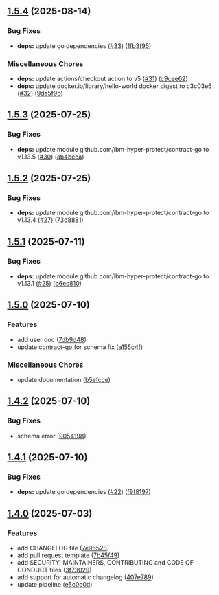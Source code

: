 ## [1.5.4](https://github.com/ibm-hyper-protect/contract-cli/compare/v1.5.3...v1.5.4) (2025-08-14)

### Bug Fixes

* **deps:** update go dependencies ([#33](https://github.com/ibm-hyper-protect/contract-cli/issues/33)) ([1fb3f95](https://github.com/ibm-hyper-protect/contract-cli/commit/1fb3f954a56d59c84b08d8ab04fe4387e3b56bac))

### Miscellaneous Chores

* **deps:** update actions/checkout action to v5 ([#31](https://github.com/ibm-hyper-protect/contract-cli/issues/31)) ([c9cee62](https://github.com/ibm-hyper-protect/contract-cli/commit/c9cee624bde5474292df82f2f1bb8dcc5d181d1c))
* **deps:** update docker.io/library/hello-world docker digest to c3c03e6 ([#32](https://github.com/ibm-hyper-protect/contract-cli/issues/32)) ([9da5f9b](https://github.com/ibm-hyper-protect/contract-cli/commit/9da5f9ba1c98efb090fa171d26879495025e63c6))

## [1.5.3](https://github.com/ibm-hyper-protect/contract-cli/compare/v1.5.2...v1.5.3) (2025-07-25)

### Bug Fixes

* **deps:** update module github.com/ibm-hyper-protect/contract-go to v1.13.5 ([#30](https://github.com/ibm-hyper-protect/contract-cli/issues/30)) ([ab4bcca](https://github.com/ibm-hyper-protect/contract-cli/commit/ab4bccaf16323f95367f1eadd41affe6873deaf3))

## [1.5.2](https://github.com/ibm-hyper-protect/contract-cli/compare/v1.5.1...v1.5.2) (2025-07-25)

### Bug Fixes

* **deps:** update module github.com/ibm-hyper-protect/contract-go to v1.13.4 ([#27](https://github.com/ibm-hyper-protect/contract-cli/issues/27)) ([73d8881](https://github.com/ibm-hyper-protect/contract-cli/commit/73d8881192a3377957f4a75c92eea77b33782276))

## [1.5.1](https://github.com/ibm-hyper-protect/contract-cli/compare/v1.5.0...v1.5.1) (2025-07-11)

### Bug Fixes

* **deps:** update module github.com/ibm-hyper-protect/contract-go to v1.13.1 ([#25](https://github.com/ibm-hyper-protect/contract-cli/issues/25)) ([b6ec810](https://github.com/ibm-hyper-protect/contract-cli/commit/b6ec81090e2680f3a1c75975b5035e1a31a9c3dc))

## [1.5.0](https://github.com/ibm-hyper-protect/contract-cli/compare/v1.4.2...v1.5.0) (2025-07-10)

### Features

* add user doc ([7db9d48](https://github.com/ibm-hyper-protect/contract-cli/commit/7db9d485611369cc563808a6bc7ed0ea8e421ece))
* update contract-go for schema fix ([a155c4f](https://github.com/ibm-hyper-protect/contract-cli/commit/a155c4f6b10f55512bc49e555000b172210fc3d3))

### Miscellaneous Chores

* update documentation ([b5efcce](https://github.com/ibm-hyper-protect/contract-cli/commit/b5efcce714c4251e11f9313eb055f86bd4e6c6c6))

## [1.4.2](https://github.com/ibm-hyper-protect/contract-cli/compare/v1.4.1...v1.4.2) (2025-07-10)

### Bug Fixes

* schema error ([9054198](https://github.com/ibm-hyper-protect/contract-cli/commit/9054198447f186048063514fd3e3c6d3b5eb8b41))

## [1.4.1](https://github.com/ibm-hyper-protect/contract-cli/compare/v1.4.0...v1.4.1) (2025-07-10)

### Bug Fixes

* **deps:** update go dependencies ([#22](https://github.com/ibm-hyper-protect/contract-cli/issues/22)) ([f9f8197](https://github.com/ibm-hyper-protect/contract-cli/commit/f9f81976cb7d52301ac94421f73742cf26768794))

## [1.4.0](https://github.com/ibm-hyper-protect/contract-cli/compare/v1.3.8...v1.4.0) (2025-07-03)

### Features

* add CHANGELOG file ([7e96528](https://github.com/ibm-hyper-protect/contract-cli/commit/7e96528157ef2112daf370e4eaf9733243b86377))
* add pull request template ([7b45f49](https://github.com/ibm-hyper-protect/contract-cli/commit/7b45f49af08b9cbc14bcb9efdc0fdfed3819cf0e))
* add SECURITY, MAINTAINERS, CONTRIBUTING and CODE OF CONDUCT files ([3f73029](https://github.com/ibm-hyper-protect/contract-cli/commit/3f73029665f440bb8fc8db1a4883409995cb62d8))
* add support for automatic changelog ([407e789](https://github.com/ibm-hyper-protect/contract-cli/commit/407e78949ec61909c3f4f40d8dfd77d879706df6))
* update pipeline ([e5c0c0d](https://github.com/ibm-hyper-protect/contract-cli/commit/e5c0c0d7c4eb2a15943a987638fddadf027a94a5))
